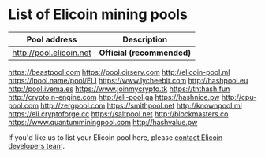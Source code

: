 # List of Elicoin mining pools

Pool address | Description
------------ | -----------
http://pool.elicoin.net | **Official (recommended)**
https://beastpool.com
https://pool.cirserv.com
http://elicoin-pool.ml
https://lpool.name/pool/ELI
https://www.lycheebit.com
http://hashpool.eu 
http://pool.ivema.es
https://www.joinmycrypto.tk
https://tnthash.fun
http://crypto.n-engine.com
http://eli-pool.ga
https://hashnice.pw
http://cpu-pool.com
http://zergpool.com
https://smithpool.net
http://knownpool.ml
https://eli.cryptoforge.cc
https://saltpool.net
http://blockmasters.co
https://www.quantumminingpool.com
http://hashvalue.pw

If you'd like us to list your Elicoin pool here, please [contact Elicoin developers team](./README.md#contact-info-and-links).
